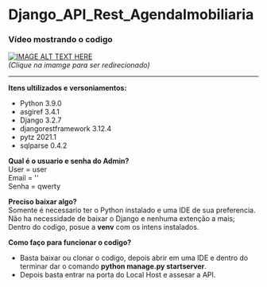 # Django_API_Rest_AgendaImobiliaria

### Vídeo mostrando o codigo
[![IMAGE ALT TEXT HERE](https://i9.ytimg.com/vi/bBalsMWKDlY/mq2.jpg?sqp=COzuiYoG&rs=AOn4CLBPAymuIlrD4hQpIcYb03pMrjIJ_A)](https://youtu.be/bBalsMWKDlY) 
<br>
*(Clique na imamge para ser redirecionado)*

***

**Itens ultilizados e versoniamentos:**
* Python 3.9.0
* asgiref 3.4.1
* Django 3.2.7
* djangorestframework 3.12.4
* pytz 2021.1
* sqlparse 0.4.2

**Qual é o usuario e senha do Admin?** <br>
User = user <br>
Email = '' <br>
Senha = qwerty <br>

**Preciso baixar algo?**<br>
Somente é necessario ter o Python instalado e uma IDE de sua preferencia.<br>
Não ha necessidade de baixar o Django e nenhuma extenção a mais;<br>
Dentro do codigo, posue a <strong>venv</strong> com os intens instalados.

<strong>Como faço para funcionar o codigo?</strong>
* Basta baixar ou clonar o codigo, depois abrir em uma IDE e dentro do terminar dar o comando **python manage.py startserver**.<br> 
* Depois basta entrar na porta do Local Host e assesar a API.




